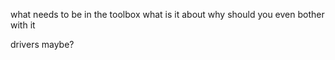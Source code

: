 what needs to be in the toolbox
what is it about
why should you even bother with it


drivers maybe?
